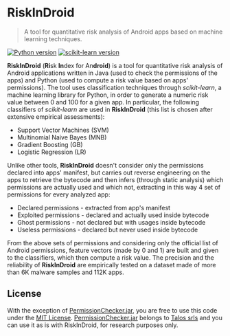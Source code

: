 # RiskInDroid

> A tool for quantitative risk analysis of Android apps based on machine learning techniques.

[![Python version](http://img.shields.io/badge/Python-3.5.2-green.svg)](http://www.python.org/download/releases/3.5.2/)
[![scikit-learn version](http://img.shields.io/badge/scikit--learn-0.18-blue.svg)](http://scikit-learn.org/)

**RiskInDroid** (**Ri**sk **In**dex for An**droid**) is a tool for quantitative risk analysis of Android applications written in Java (used to check the permissions of the apps) and Python (used to compute a risk value based on apps' permissions). The tool uses classification techniques through *scikit-learn*, a machine learning library for Python, in order to generate a numeric risk value between 0 and 100 for a given app. In particular, the following classifiers of *scikit-learn* are used in **RiskInDroid** (this list is chosen after extensive empirical assessments):
* Support Vector Machines (SVM)
* Multinomial Naive Bayes (MNB)
* Gradient Boosting (GB)
* Logistic Regression (LR)

Unlike other tools, **RiskInDroid** doesn't consider only the permissions declared into apps' manifest, but carries out reverse engineering on the apps to retrieve the bytecode and then infers (through static analysis) which permissions are actually used and which not, extracting in this way 4 set of permissions for every analyzed app:
* Declared permissions - extracted from app's manifest
* Exploited permissions - declared and actually used inside bytecode
* Ghost permissions - not declared but with usages inside bytecode
* Useless permissions - declared but never used inside bytecode

From the above sets of permissions and considering only the official list of Android permissions, feature vectors (made by 0 and 1) are built and given to the classifiers, which then compute a risk value. The precision and the reliability of **RiskInDroid** are empirically tested on a dataset made of more than 6K malware samples and 112K apps.



## License

With the exception of [PermissionChecker.jar](https://github.com/ClaudiuGeorgiu/RiskInDroid/blob/master/app/PermissionChecker.jar), you are free to use this code under the [MIT License](https://opensource.org/licenses/MIT).
[PermissionChecker.jar](https://github.com/ClaudiuGeorgiu/RiskInDroid/blob/master/app/PermissionChecker.jar) belongs to [Talos srls](http://www.talos-security.com/) and you can use it as is with RiskInDroid, for research purposes only.
